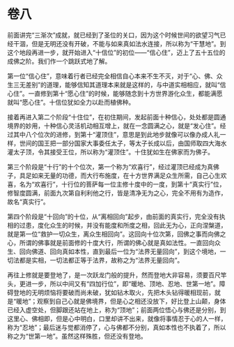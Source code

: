 # 卷八

​          前面讲完“三渐次”成就，就已经到了圣位的关口，因为这个时候世间的欲望习气已经干涸，但是无明还没有开破，不能与如来真如法水连接，所以称为“干慧地”。到这个地段再进一步，就开始进入“十信位”的初位——“信心住”，迈上了五十五位的成佛之阶。我们作一个跳跃式地了解。

​         第一位“信心住”，意味着行者已经完全相信自心本来不生不灭，对于“心、佛、众生三无差别”的道理，能够信知其道理本来就是这样的，与中道实相相应，就叫“信心住”。一直修到第十“愿心住”的时候，能够随念到十方世界游化众生，都能满愿就叫“愿心住”。十信位犹如全力以赴而植佛种。

​         接着再进入第二个阶段“十住位”，在初住期间，发起前面十种信心，处处都是圆通境界的妙用，十种信心灵活机动相互增上，就在一念圆满之心，就是“发心住”。经过其中八个位次的进修，到第十“灌顶住”，意思是到此地步就像可以像办成人礼一样，世间的国王把一部分国家大事委任太子，等太子长成以后，由国师取四大海水灌太子顶，令其接受王位，所以称为“灌顶住”。十住犹如生在佛家而为佛子。

​         第三个阶段是“十行”的十个位次，第一个称为“欢喜行”，经过灌顶已经成为真佛子，具足如来无量的功德，而大行布施度，在十方世界满足众生所需，自己心生欢喜，名为“欢喜行”，十行位的菩萨每一位主修十度中的一度，到第十“真实行”位，修智度圆满，前面九次第自利利他之行，皆是清净无为之心，完全不用有为造作，故名“真实行”。

​         第四个阶段是“十回向”的十位，从“离相回向”起步，由前面的真实行，完全没有执相的过患，度化众生的时候，并没有能度和所度之相，回此无为心，正向涅槃道，就是第一位“救护一切众生，离众生相回向”。这回向十位次第，回佛之事而向佛之心，所谓的佛事就是前面修的十度大行，所谓的佛心就是真如法性。一直回向众生、回向佛道、回向真如本性，直到最后一位为“法界无量回向”，到这个境地，一切法都是实相，一切法都正等于法界，故称之为“法界无量回向”。

​         再往上修就是要登地了，是一次跃龙门般的提升，然而登地大非容易，须要百尺竿头，更进一步，所以中间又有“四加行位”，即“暖地、顶地、忍地、世第一地”。障碍登地的无明烦恼将要破而尚未破，犹如钻木取火，先把木头钻得暖相现前，就是“暖地”；观察到自己心就是佛境界，但是心之相还没放下，好比登上山颠，身体已经入虚空处，但脚跟还站在地上，称为“顶地”；前面两位悟心与佛还是分别，到这里心、佛相即，但是心中明白，口里却讲不出来，就像将事情忍于心的人一样，称为“忍地”；最后迷与觉都消停了，心与佛都不分别，真如本性也不执着了，所以称之为“世第一地”。虽然这样殊胜，但还没有登地。